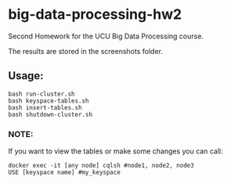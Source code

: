 # big-data-processing-hw2
Second Homework for the UCU Big Data Processing course. 

The results are stored in the screenshots folder.

## Usage:

```
bash run-cluster.sh
bash keyspace-tables.sh
bash insert-tables.sh
bash shutdown-cluster.sh
```
### NOTE:
If you want to view the tables or make some changes you can call:

```
docker exec -it [any node] cqlsh #node1, node2, node3
USE [keyspace name] #my_keyspace
```
